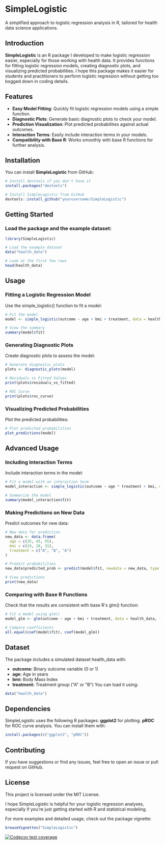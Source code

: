 # SimpleLogistic

A simplified approach to logistic regression analysis in R, tailored for health data science applications.

## Introduction

**SimpleLogistic** is an R package I developed to make logistic regression easier, especially for those working with health data. It provides functions for fitting logistic regression models, creating diagnostic plots, and visualizing predicted probabilities. I hope this package makes it easier for students and practitioners to perform logistic regression without getting too bogged down in coding details.

## Features

- **Easy Model Fitting**: Quickly fit logistic regression models using a simple function.
- **Diagnostic Plots**: Generate basic diagnostic plots to check your model.
- **Prediction Visualization**: Plot predicted probabilities against actual outcomes.
- **Interaction Terms**: Easily include interaction terms in your models.
- **Compatibility with Base R**: Works smoothly with base R functions for further analysis.

## Installation

You can install **SimpleLogistic** from GitHub:

```r
# Install devtools if you don't have it
install.packages("devtools")

# Install SimpleLogistic from GitHub
devtools::install_github("yourusername/SimpleLogistic")
```

## Getting Started
### Load the package and the example dataset:
```r
library(SimpleLogistic)

# Load the example dataset
data("health_data")

# Look at the first few rows
head(health_data)
```
## Usage
### Fitting a Logistic Regression Model
Use the simple_logistic() function to fit a model:
```r
# Fit the model
model <- simple_logistic(outcome ~ age + bmi + treatment, data = health_data)

# View the summary
summary(model$fit)
```
### Generating Diagnostic Plots
Create diagnostic plots to assess the model:
```r
# Generate diagnostic plots
plots <- diagnostic_plots(model)

# Residuals vs Fitted Values
print(plots$residuals_vs_fitted)

# ROC Curve
print(plots$roc_curve)
```
### Visualizing Predicted Probabilities
Plot the predicted probabilities:
```r
# Plot predicted probabilities
plot_predictions(model)
```
## Advanced Usage
### Including Interaction Terms
Include interaction terms in the model:
```r
# Fit a model with an interaction term
model_interaction <- simple_logistic(outcome ~ age * treatment + bmi, data = health_data)

# Summarize the model
summary(model_interaction$fit)
```
### Making Predictions on New Data
Predict outcomes for new data:
```r
# New data for prediction
new_data <- data.frame(
  age = c(35, 45, 55),
  bmi = c(24, 28, 31),
  treatment = c("A", "B", "A")
)

# Predict probabilities
new_data$predicted_prob <- predict(model$fit, newdata = new_data, type = "response")

# View predictions
print(new_data)
```
### Comparing with Base R Functions
Check that the results are consistent with base R's glm() function:
```r
# Fit a model using glm()
model_glm <- glm(outcome ~ age + bmi + treatment, data = health_data, family = binomial())

# Compare coefficients
all.equal(coef(model$fit), coef(model_glm))
```
## Dataset
The package includes a simulated dataset health_data with:

- **outcome:** Binary outcome variable (0 or 1)
- **age:** Age in years
- **bmi:** Body Mass Index
- **treatment:** Treatment group ("A" or "B")
You can load it using:
```r
data("health_data")
```
## Dependencies
SimpleLogistic uses the following R packages:
**ggplot2** for plotting.
**pROC** for ROC curve analysis.
You can install them with:
```r
install.packages(c("ggplot2", "pROC"))
```
## Contributing
If you have suggestions or find any issues, feel free to open an issue or pull request on GitHub.

## License
This project is licensed under the MIT License.

I hope SimpleLogistic is helpful for your logistic regression analyses, especially if you're just getting started with R and statistical modeling.

For more examples and detailed usage, check out the package vignette:
```r
browseVignettes("SimpleLogistic")
```
[![Codecov test coverage](https://codecov.io/gh/yanax726/SimpleLogistic/branch/main/graph/badge.svg)](https://codecov.io/gh/yanax726/SimpleLogistic)
